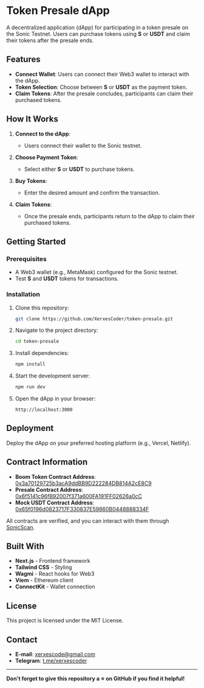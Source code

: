 
# Token Presale dApp

A decentralized application (dApp) for participating in a token presale on the Sonic Testnet. Users can purchase tokens using **S** or **USDT** and claim their tokens after the presale ends.

## Features

- **Connect Wallet**: Users can connect their Web3 wallet to interact with the dApp.
- **Token Selection**: Choose between **S** or **USDT** as the payment token.
- **Claim Tokens**: After the presale concludes, participants can claim their purchased tokens.

## How It Works

1. **Connect to the dApp**:
   - Users connect their wallet to the Sonic testnet.

2. **Choose Payment Token**:
   - Select either **S** or **USDT** to purchase tokens.

3. **Buy Tokens**:
   - Enter the desired amount and confirm the transaction.

4. **Claim Tokens**:
   - Once the presale ends, participants return to the dApp to claim their purchased tokens.

## Getting Started

### Prerequisites

- A Web3 wallet (e.g., MetaMask) configured for the Sonic testnet.
- Test **S** and **USDT** tokens for transactions.

### Installation

1. Clone this repository:
   ```bash
   git clone https://github.com/XerxesCoder/token-presale.git
   ```

2. Navigate to the project directory:
   ```bash
   cd token-presale
   ```

3. Install dependencies:
   ```bash
   npm install
   ```

4. Start the development server:
   ```bash
   npm run dev
   ```

5. Open the dApp in your browser:
   ```
   http://localhost:3000
   ```

## Deployment

Deploy the dApp on your preferred hosting platform (e.g., Vercel, Netlify).

## Contract Information

- **Boom Token Contract Address**: [0x3a70129725b3acA9ddBB9D222284DB814A2cE8C9](https://scan.soniclabs.com/address/0x3a70129725b3acA9ddBB9D222284DB814A2cE8C9)
- **Presale Contract Address**: [0x6f5141c96fB92007f371a600FA191FF02626a0cC](https://scan.soniclabs.com/address/0x6f5141c96fB92007f371a600FA191FF02626a0cC)
- **Mock USDT Contract Address**: [0x65f0196d0823717F330837E59860B0448888334F](https://scan.soniclabs.com/address/0x65f0196d0823717F330837E59860B0448888334F)

All contracts are verified, and you can interact with them through [SonicScan](https://scan.soniclabs.com).

## Built With

- **Next.js** - Frontend framework
- **Tailwind CSS** - Styling
- **Wagmi** - React hooks for Web3
- **Viem** - Ethereum client
- **ConnectKit** - Wallet connection

## License

This project is licensed under the MIT License.

## Contact

- **E-mail**: [xerxescode@gmail.com](mailto:xerxescode@gmail.com)
- **Telegram**: [t.me/xerxescoder](https://t.me/xerxescoder)

---

**Don't forget to give this repository a ⭐ on GitHub if you find it helpful!**
